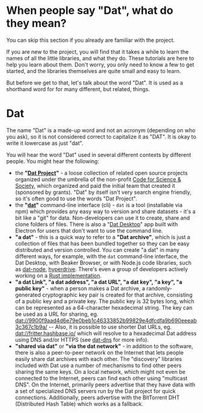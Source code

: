 # When people say "Dat", what do they mean?

You can skip this section if you already are familiar with the project.

If you are new to the project, you will find that it takes a while to learn the
names of all the little libraries, and what they do. These tutorials are here
to help you learn about them. Don't worry, you only need to know a few to get
started, and the libraries themselves are quite small and easy to learn.

But before we get to that, let's talk about the word "Dat". It is used as a
shorthand word for for many different, but related, things.

# Dat

The name "Dat" is a made-up word and not an acronym (depending on who you ask),
so it is not considered correct to capitalize it as "DAT". It is okay to write it lowercase as just "dat".

You will hear the word "Dat" used in several different contexts by different people.
You might hear the following:

* the **"[Dat Project](https://datproject.org/)"** - a loose collection of related open source projects organized under the umbrella of the non-profit [Code for Science &amp; Society](https://codeforscience.org/), which organized and paid the initial team that created it (sponsored by grants). "Dat" by itself isn't very search engine friendly, so it's often good to use the words "Dat Project".
* the **"[dat](https://github.com/datproject/dat)"** command-line interface (cli) - `dat` is a tool (installable via npm) which provides any easy way to version and share datasets - it's a bit like a "git" for data. Non-developers can use it to create, share and clone folders of files. There is also a "[Dat Desktop](https://github.com/dat-land/dat-desktop)" app built with Electron for users that don't want to use the command line.
* **"a dat"** - this is a quick way to refer to a **"Dat archive"**, which is just a collection of files that has been bundled together so they can be easy distributed and version
controlled. You can create "a dat" in many different ways, for example, with the `dat` command-line interface, the Dat Desktop, with Beaker Browser, or with Node.js code libraries, such as [dat-node](https://github.com/datproject/dat-node), [hyperdrive](https://github.com/mafintosh/hyperdrive). There's even a group of developers actively working on a [Rust implementation](https://datrs.yoshuawuyts.com/).
* **"a dat Link", "a dat address", "a dat URL", "a dat key", "a key", "a public key"** - when a person makes a Dat archive, a randomly-generated cryptographic key pair is created for that archive, consisting of a public key and a private key. The public key is 32 bytes long, which can be represented as a 64-character hexadecimal string. The key can be used as a URL for sharing, eg. [dat://9900f9aad4d6e79e0beb1c46333852b99829e4dfcdfa9b690eeeab3c367c1b9a/](dat://9900f9aad4d6e79e0beb1c46333852b99829e4dfcdfa9b690eeeab3c367c1b9a/) -- Also, it is possible to use shorter Dat URLs, eg. [dat://fritter.hashbase.io/](dat://9900f9aad4d6e79e0beb1c46333852b99829e4dfcdfa9b690eeeab3c367c1b9a/) which will resolve to a hexadecimal Dat address using DNS and/or HTTPS (see [dat-dns](https://github.com/datprotocol/dat-dns) for more info).
* **"shared via dat"** or **"via the dat network"** - in addition to the software, there is also a peer-to-peer network on the Internet that lets people easily share dat archives with each other. The "discovery" libraries included with Dat use a number of mechanisms to find other peers sharing the same keys. On a local network, which might not even be connected to the Internet, peers can find each other using "multicast DNS". On the Internet, primarily peers advertise that they have data with a set of specialized DNS servers run by the Dat project for quick connections. Additionally, peers advertise with the BitTorrent DHT (Distributed Hash Table) which works as a fallback.
